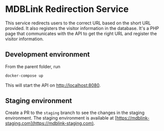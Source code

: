# MDBLink Redirection Service

This service redirects users to the correct URL based on the short URL provided. It also registers the visitor information in the database. It's a PHP page that communicates with the API to get the right URL and register the visitor information.

## Development environment

From the parent folder, run

```bash
docker-compose up
```

This will start the API on [http://localhost:8080](http://localhost:8080).

## Staging environment

Create a PR to the `staging` branch to see the changes in the staging environment. The staging environment is available at [https://mdblink-staging.com](https://mdblink-staging.com).